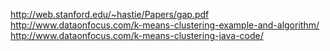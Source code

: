 http://web.stanford.edu/~hastie/Papers/gap.pdf
http://www.dataonfocus.com/k-means-clustering-example-and-algorithm/
http://www.dataonfocus.com/k-means-clustering-java-code/

